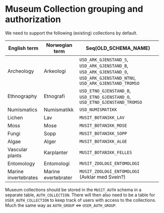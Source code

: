 
# Museum Collection grouping and authorization

We need to support the following (existing) collections by default.


| English term            |   Norwegian term      | Seq(OLD_SCHEMA_NAME)      |
| ------------------------|-----------------------|---------------------------|
| Archeology              |  Arkeologi            | `USD_ARK_GJENSTAND_S`, `USD_ARK_GJENSTAND_B`, `USD_ARK_GJENSTAND_O`, `USD_ARK_GJENSTAND_NTNU`, `USD_ARK_GJENSTAND_TROMSO`  |
| Ethnography             |  Etnografi            | `USD_ETNO_GJENSTAND_B`, `USD_ETNO_GJENSTAND_O`, `USD_ETNO_GJENSTAND_TROMSO` |
| Numismatics             |  Numismatikk          | `USD_NUMISMATIKK`           |
| Lichen                  |  Lav                  | `MUSIT_BOTANIKK_LAV`        |
| Moss                    |  Mose                 | `MUSIT_BOTANIKK_MOSE`       |
| Fungi                   |  Sopp                 | `MUSIT_BOTANIKK_SOPP`       |
| Algae                   |  Alger                | `MUSIT_BOTANIKK_ALGE`       |
| Vascular plants         |  Karplanter           | `MUSIT_BOTANIKK_FELLES`     |
| Entomology              |  Entomologi           | `MUSIT_ZOOLOGI_ENTOMOLOGI`  |
| Marine invertebrates    |  Marine evertebrater  | `MUSIT_ZOOLOGI_ENTOMOLOGI` (Avklar med Svein?) |

Museum collections should be stored in the `MUSIT_AUTH` schema in a separate
table, `AUTH_COLLECTION`. There will then also need to be a table for
`USER_AUTH_COLLECTION` to keep track of users with access to the collections.
Much the same way as `AUTH_GROUP` <=> `USER_AUTH_GROUP`.